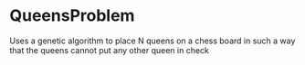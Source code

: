 # QueensProblem
Uses a genetic algorithm to place N queens on a chess board in such a way that the queens cannot put any other queen in check 
